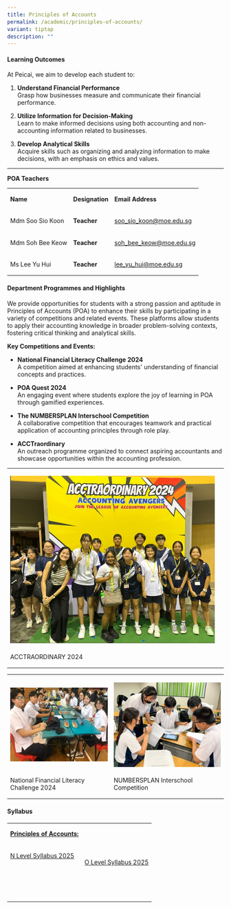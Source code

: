 ```yaml
---
title: Principles of Accounts
permalink: /academic/principles-of-accounts/
variant: tiptap
description: ""
---
```

<h4><strong>Learning Outcomes</strong></h4>
<p>At Peicai, we aim to develop each student to:</p>
<ol data-tight="true" class="tight">
<li>
<p><strong>Understand Financial Performance</strong>
<br>Grasp how businesses measure and communicate their financial performance.</p>
</li>
<li>
<p><strong>Utilize Information for Decision-Making</strong>
<br>Learn to make informed decisions using both accounting and non-accounting
information related to businesses.</p>
</li>
<li>
<p><strong>Develop Analytical Skills</strong>
<br>Acquire skills such as organizing and analyzing information to make decisions,
with an emphasis on ethics and values.</p>
</li>
</ol>
<hr>
<p><strong>POA Teachers</strong>
</p>
<table style="minWidth: 75px">
<colgroup>
<col>
<col>
<col>
</colgroup>
<tbody>
<tr>
<td rowspan="1" colspan="1">
<p><strong>Name</strong>
</p>
</td>
<td rowspan="1" colspan="1">
<p><strong>Designation</strong>
</p>
</td>
<td rowspan="1" colspan="1">
<p><strong>Email Address</strong>
</p>
</td>
</tr>
<tr>
<td rowspan="1" colspan="1">
<p>Mdm Soo Sio Koon</p>
</td>
<td rowspan="1" colspan="1">
<p><strong>Teacher</strong>
</p>
</td>
<td rowspan="1" colspan="1">
<p><a href="mailto:soo_sio_koon@moe.edu.sg" rel="noopener noreferrer nofollow" target="_blank">soo_sio_koon@moe.edu.sg</a>
</p>
</td>
</tr>
<tr>
<td rowspan="1" colspan="1">
<p>Mdm Soh Bee Keow</p>
</td>
<td rowspan="1" colspan="1">
<p><strong>Teacher</strong>
</p>
</td>
<td rowspan="1" colspan="1">
<p><a href="mailto:soh_bee_keow@moe.edu.sg" rel="noopener noreferrer nofollow" target="_blank">soh_bee_keow@moe.edu.sg</a>
</p>
</td>
</tr>
<tr>
<td rowspan="1" colspan="1">
<p>Ms Lee Yu Hui</p>
</td>
<td rowspan="1" colspan="1">
<p><strong>Teacher</strong>
</p>
</td>
<td rowspan="1" colspan="1">
<p><a href="mailto:lee_yu_hui@moe.edu.sg" rel="noopener noreferrer nofollow" target="_blank">lee_yu_hui@moe.edu.sg</a>
</p>
</td>
</tr>
</tbody>
</table>
<h4><strong>Department Programmes and Highlights</strong></h4>
<p>We provide opportunities for students with a strong passion and aptitude
in Principles of Accounts (POA) to enhance their skills by participating
in a variety of competitions and related events. These platforms allow
students to apply their accounting knowledge in broader problem-solving
contexts, fostering critical thinking and analytical skills.</p>
<p><strong>Key Competitions and Events:</strong>
</p>
<ul data-tight="true" class="tight">
<li>
<p><strong>National Financial Literacy Challenge 2024</strong>
<br>A competition aimed at enhancing students' understanding of financial
concepts and practices.</p>
</li>
<li>
<p><strong>POA Quest 2024</strong>
<br>An engaging event where students explore the joy of learning in POA through
gamified experiences.</p>
</li>
<li>
<p><strong>The NUMBERSPLAN Interschool Competition</strong>
<br>A collaborative competition that encourages teamwork and practical application
of accounting principles through role play.</p>
</li>
<li>
<p><strong>ACCTraordinary</strong>
<br>An outreach programme organized to connect aspiring accountants and showcase
opportunities within the accounting profession.</p>
</li>
</ul>
<table style="minWidth: 50px">
<colgroup>
<col>
<col>
</colgroup>
<tbody>
<tr>
<th rowspan="1" colspan="1">
<p></p>
<div class="isomer-image-wrapper">
<img style="width: 100%" height="auto" width="100%" alt="Acctraordinary 2024 img 8" src="/images/Academic/Acctraordinary_2024_img_8.jpg">
</div>
</th>
<th rowspan="1" colspan="1">
<p></p>
</th>
</tr>
<tr>
<td rowspan="1" colspan="1">
<p>ACCTRAORDINARY 2024</p>
</td>
<td rowspan="1" colspan="1">
<p></p>
</td>
</tr>
</tbody>
</table>
<table style="minWidth: 50px">
<colgroup>
<col>
<col>
</colgroup>
<tbody>
<tr>
<th rowspan="1" colspan="1">
<p></p>
<div class="isomer-image-wrapper">
<img style="width: 100%" height="auto" width="100%" alt="National Financial Literacy Challenge 2024" src="/images/Academic/National_Financial_Literacy_Challenge_img9.jpg">
</div>
</th>
<th rowspan="1" colspan="1">
<p></p>
<div class="isomer-image-wrapper">
<img style="width: 100%" height="auto" width="100%" alt="NUMBERSPLAN Interschool Competition" src="/images/Academic/NUMBERSPLAN_Interschool_Competition_imp10.jpg">
</div>
</th>
</tr>
<tr>
<td rowspan="1" colspan="1">
<p>National Financial Literacy Challenge 2024</p>
</td>
<td rowspan="1" colspan="1">
<p>NUMBERSPLAN Interschool Competition</p>
</td>
</tr>
</tbody>
</table>
<h4><strong>Syllabus</strong></h4>
<table style="minWidth: 50px">
<colgroup>
<col>
<col>
</colgroup>
<tbody>
<tr>
<td rowspan="1" colspan="1">
<p><strong><u>Principles of Accounts:</u></strong>
</p>
</td>
<td rowspan="1" colspan="1">
<p></p>
</td>
</tr>
<tr>
<td rowspan="1" colspan="1">
<p><a href="https://www.seab.gov.sg/files/NA%20Level%20Syllabus%20Sch%20Cddts/2025/7086_y25_sy.pdf" rel="noopener noreferrer nofollow" target="_new">N Level Syllabus 2025</a>
</p>
<p>&nbsp;</p>
</td>
<td rowspan="1" colspan="1">
<p><a href="https://www.seab.gov.sg/files/O%20Lvl%20Syllabus%20Sch%20Cddts/2025/7087_y25_sy.pdf" rel="noopener noreferrer nofollow" target="_new">O Level Syllabus 2025</a>
</p>
</td>
</tr>
<tr>
<td rowspan="1" colspan="1">
<p>&nbsp;</p>
</td>
<td rowspan="1" colspan="1">
<p></p>
</td>
</tr>
</tbody>
</table>
<p></p>